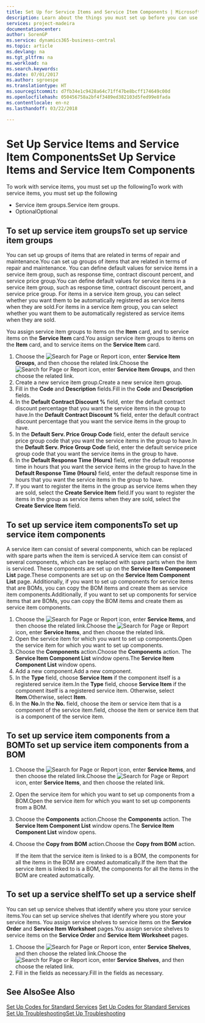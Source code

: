 ```yaml
---
title: Set Up for Service Items and Service Item Components | Microsoft Docs
description: Learn about the things you must set up before you can use service items, including default values such as response time, contract discount percent, and service price group.
services: project-madeira
documentationcenter: 
author: SorenGP
ms.service: dynamics365-business-central
ms.topic: article
ms.devlang: na
ms.tgt_pltfrm: na
ms.workload: na
ms.search.keywords: 
ms.date: 07/01/2017
ms.author: sgroespe
ms.translationtype: HT
ms.sourcegitcommit: d7fb34e1c9428a64c71ff47be8bcff174649c00d
ms.openlocfilehash: 050456758a2bf4f3489ed382103d5fed99e8fada
ms.contentlocale: en-nz
ms.lasthandoff: 03/22/2018

---
```

# <a name="set-up-service-items-and-service-item-components"></a><span data-ttu-id="516b9-103">Set Up Service Items and Service Item Components</span><span class="sxs-lookup"><span data-stu-id="516b9-103">Set Up Service Items and Service Item Components</span></span>
<span data-ttu-id="516b9-104">To work with service items, you must set up the following</span><span class="sxs-lookup"><span data-stu-id="516b9-104">To work with service items, you must set up the following</span></span>

* <span data-ttu-id="516b9-105">Service item groups.</span><span class="sxs-lookup"><span data-stu-id="516b9-105">Service item groups.</span></span>
* <span data-ttu-id="516b9-106">Optional</span><span class="sxs-lookup"><span data-stu-id="516b9-106">Optional</span></span>

## <a name="to-set-up-service-item-groups"></a><span data-ttu-id="516b9-107">To set up service item groups</span><span class="sxs-lookup"><span data-stu-id="516b9-107">To set up service item groups</span></span>
<span data-ttu-id="516b9-108">You can set up groups of items that are related in terms of repair and maintenance.</span><span class="sxs-lookup"><span data-stu-id="516b9-108">You can set up groups of items that are related in terms of repair and maintenance.</span></span> <span data-ttu-id="516b9-109">You can define default values for service items in a service item group, such as response time, contract discount percent, and service price group.</span><span class="sxs-lookup"><span data-stu-id="516b9-109">You can define default values for service items in a service item group, such as response time, contract discount percent, and service price group.</span></span> <span data-ttu-id="516b9-110">For items in a service item group, you can select whether you want them to be automatically registered as service items when they are sold.</span><span class="sxs-lookup"><span data-stu-id="516b9-110">For items in a service item group, you can select whether you want them to be automatically registered as service items when they are sold.</span></span>  

<span data-ttu-id="516b9-111">You assign service item groups to items on the **Item** card, and to service items on the **Service Item** card.</span><span class="sxs-lookup"><span data-stu-id="516b9-111">You assign service item groups to items on the **Item** card, and to service items on the **Service Item** card.</span></span>  

1. <span data-ttu-id="516b9-112">Choose the ![Search for Page or Report](media/ui-search/search_small.png "Search for Page or Report icon") icon, enter **Service Item Groups**, and then choose the related link.</span><span class="sxs-lookup"><span data-stu-id="516b9-112">Choose the ![Search for Page or Report](media/ui-search/search_small.png "Search for Page or Report icon") icon, enter **Service Item Groups**, and then choose the related link.</span></span>  
2. <span data-ttu-id="516b9-113">Create a new service item group.</span><span class="sxs-lookup"><span data-stu-id="516b9-113">Create a new service item group.</span></span>  
3. <span data-ttu-id="516b9-114">Fill in the **Code** and **Description** fields.</span><span class="sxs-lookup"><span data-stu-id="516b9-114">Fill in the **Code** and **Description** fields.</span></span>  
4. <span data-ttu-id="516b9-115">In the **Default Contract Discount %** field, enter the default contract discount percentage that you want the service items in the group to have.</span><span class="sxs-lookup"><span data-stu-id="516b9-115">In the **Default Contract Discount %** field, enter the default contract discount percentage that you want the service items in the group to have.</span></span>  
5. <span data-ttu-id="516b9-116">In the **Default Serv. Price Group Code** field, enter the default service price group code that you want the service items in the group to have.</span><span class="sxs-lookup"><span data-stu-id="516b9-116">In the **Default Serv. Price Group Code** field, enter the default service price group code that you want the service items in the group to have.</span></span>  
6. <span data-ttu-id="516b9-117">In the **Default Response Time (Hours)** field, enter the default response time in hours that you want the service items in the group to have.</span><span class="sxs-lookup"><span data-stu-id="516b9-117">In the **Default Response Time (Hours)** field, enter the default response time in hours that you want the service items in the group to have.</span></span>  
7. <span data-ttu-id="516b9-118">If you want to register the items in the group as service items when they are sold, select the **Create Service Item** field.</span><span class="sxs-lookup"><span data-stu-id="516b9-118">If you want to register the items in the group as service items when they are sold, select the **Create Service Item** field.</span></span>  

## <a name="to-set-up-service-item-components"></a><span data-ttu-id="516b9-119">To set up service item components</span><span class="sxs-lookup"><span data-stu-id="516b9-119">To set up service item components</span></span>
<span data-ttu-id="516b9-120">A service item can consist of several components, which can be replaced with spare parts when the item is serviced.</span><span class="sxs-lookup"><span data-stu-id="516b9-120">A service item can consist of several components, which can be replaced with spare parts when the item is serviced.</span></span> <span data-ttu-id="516b9-121">These components are set up on the **Service Item Component List** page.</span><span class="sxs-lookup"><span data-stu-id="516b9-121">These components are set up on the **Service Item Component List** page.</span></span> <span data-ttu-id="516b9-122">Additionally, if you want to set up components for service items that are BOMs, you can copy the BOM items and create them as service item components.</span><span class="sxs-lookup"><span data-stu-id="516b9-122">Additionally, if you want to set up components for service items that are BOMs, you can copy the BOM items and create them as service item components.</span></span>

1. <span data-ttu-id="516b9-123">Choose the ![Search for Page or Report](media/ui-search/search_small.png "Search for Page or Report icon") icon, enter **Service Items**, and then choose the related link.</span><span class="sxs-lookup"><span data-stu-id="516b9-123">Choose the ![Search for Page or Report](media/ui-search/search_small.png "Search for Page or Report icon") icon, enter **Service Items**, and then choose the related link.</span></span>
2. <span data-ttu-id="516b9-124">Open the service item for which you want to set up components.</span><span class="sxs-lookup"><span data-stu-id="516b9-124">Open the service item for which you want to set up components.</span></span>  
3. <span data-ttu-id="516b9-125">Choose the **Components** action.</span><span class="sxs-lookup"><span data-stu-id="516b9-125">Choose the **Components** action.</span></span> <span data-ttu-id="516b9-126">The **Service Item Component List** window opens.</span><span class="sxs-lookup"><span data-stu-id="516b9-126">The **Service Item Component List** window opens.</span></span>  
4. <span data-ttu-id="516b9-127">Add a new component.</span><span class="sxs-lookup"><span data-stu-id="516b9-127">Add a new component.</span></span>  
5. <span data-ttu-id="516b9-128">In the **Type** field, choose **Service Item** if the component itself is a registered service item.</span><span class="sxs-lookup"><span data-stu-id="516b9-128">In the **Type** field, choose **Service Item** if the component itself is a registered service item.</span></span> <span data-ttu-id="516b9-129">Otherwise, select **Item**.</span><span class="sxs-lookup"><span data-stu-id="516b9-129">Otherwise, select **Item**.</span></span>  
6. <span data-ttu-id="516b9-130">In the **No.**</span><span class="sxs-lookup"><span data-stu-id="516b9-130">In the **No.**</span></span> <span data-ttu-id="516b9-131">field, choose the item or service item that is a component of the service item.</span><span class="sxs-lookup"><span data-stu-id="516b9-131">field, choose the item or service item that is a component of the service item.</span></span>  

## <a name="to-set-up-service-item-components-from-a-bom"></a><span data-ttu-id="516b9-132">To set up service item components from a BOM</span><span class="sxs-lookup"><span data-stu-id="516b9-132">To set up service item components from a BOM</span></span>
1.  <span data-ttu-id="516b9-133">Choose the ![Search for Page or Report](media/ui-search/search_small.png "Search for Page or Report icon") icon, enter **Service Items**, and then choose the related link.</span><span class="sxs-lookup"><span data-stu-id="516b9-133">Choose the ![Search for Page or Report](media/ui-search/search_small.png "Search for Page or Report icon") icon, enter **Service Items**, and then choose the related link.</span></span>  
2. <span data-ttu-id="516b9-134">Open the service item for which you want to set up components from a BOM.</span><span class="sxs-lookup"><span data-stu-id="516b9-134">Open the service item for which you want to set up components from a BOM.</span></span>  
3. <span data-ttu-id="516b9-135">Choose the **Components** action.</span><span class="sxs-lookup"><span data-stu-id="516b9-135">Choose the **Components** action.</span></span> <span data-ttu-id="516b9-136">The **Service Item Component List** window opens.</span><span class="sxs-lookup"><span data-stu-id="516b9-136">The **Service Item Component List** window opens.</span></span>  
4. <span data-ttu-id="516b9-137">Choose the **Copy from BOM** action.</span><span class="sxs-lookup"><span data-stu-id="516b9-137">Choose the **Copy from BOM** action.</span></span>  

    <span data-ttu-id="516b9-138">If the item that the service item is linked to is a BOM, the components for all the items in the BOM are created automatically.</span><span class="sxs-lookup"><span data-stu-id="516b9-138">If the item that the service item is linked to is a BOM, the components for all the items in the BOM are created automatically.</span></span>  

## <a name="to-set-up-a-service-shelf"></a><span data-ttu-id="516b9-139">To set up a service shelf</span><span class="sxs-lookup"><span data-stu-id="516b9-139">To set up a service shelf</span></span>
<span data-ttu-id="516b9-140">You can set up service shelves that identify where you store your service items.</span><span class="sxs-lookup"><span data-stu-id="516b9-140">You can set up service shelves that identify where you store your service items.</span></span> <span data-ttu-id="516b9-141">You assign service shelves to service items on the **Service Order** and **Service Item Worksheet** pages.</span><span class="sxs-lookup"><span data-stu-id="516b9-141">You assign service shelves to service items on the **Service Order** and **Service Item Worksheet** pages.</span></span>  

1. <span data-ttu-id="516b9-142">Choose the ![Search for Page or Report](media/ui-search/search_small.png "Search for Page or Report icon") icon, enter **Service Shelves**, and then choose the related link.</span><span class="sxs-lookup"><span data-stu-id="516b9-142">Choose the ![Search for Page or Report](media/ui-search/search_small.png "Search for Page or Report icon") icon, enter **Service Shelves**, and then choose the related link.</span></span>
2. <span data-ttu-id="516b9-143">Fill in the fields as necessary.</span><span class="sxs-lookup"><span data-stu-id="516b9-143">Fill in the fields as necessary.</span></span>

## <a name="see-also"></a><span data-ttu-id="516b9-144">See Also</span><span class="sxs-lookup"><span data-stu-id="516b9-144">See Also</span></span>
<span data-ttu-id="516b9-145">[Set Up Codes for Standard Services](service-how-setup-service-coding.md) </span><span class="sxs-lookup"><span data-stu-id="516b9-145">[Set Up Codes for Standard Services](service-how-setup-service-coding.md) </span></span>  
[<span data-ttu-id="516b9-146">Set Up Troubleshooting</span><span class="sxs-lookup"><span data-stu-id="516b9-146">Set Up Troubleshooting</span></span>](service-how-setup-troubleshooting.md)

